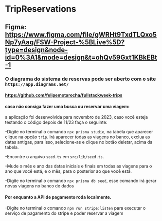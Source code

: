 # TripReservations

## Figma: https://www.figma.com/file/gWRHt9TxdTLQxo5Np7yAaq/FSW-Project-%5BLive%5D?type=design&node-id=0%3A1&mode=design&t=ohQv59Gxt1KBkEBt-1

### O diagrama do sistema de reservas pode ser aberto com o site `https://app.diagrams.net/`

#### https://github.com/felipemotarocha/fullstackweek-trips

#### caso não consiga fazer uma busca ou reservar uma viagem:
a aplicação foi desenvolvida para novembro de 2023, caso você esteja testando o código depois de 11/23
faça o seguinte:

-Digite no terminal o comando `npx prisma studio`, na tabela que aparecer clique na opção `trip`. Irá aparecer todas as viagens no banco, exclua as datas antigas, para isso, selecione-as e clique no botão deletar, acima da tabela.

-Encontre o arquivo `seed.ts` em `src/lib/seed.ts`.

-Mude o mês e ano das datas iniciais e finais em todas as viagens para o ano que você está, e o mês, para o posterior ao que você está.

-Digite no terminal o comando `npx prisma db seed`, esse comando irá gerar novas viagens no banco de dados

#### Por enquanto a API de pagamento roda localmente.
-Digite no terminal o comando `npm run stripe:listen` para executar o serviço de pagamento do stripe e poder reservar a viagem


